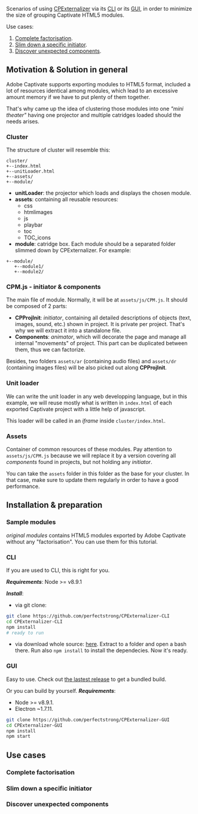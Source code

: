 Scenarios of using [CPExternalizer](https://github.com/perfectstrong/CPExternalizer) via its [CLI](https://github.com/perfectstrong/CPExternalizer-CLI) or its [GUI](https://github.com/perfectstrong/CPExternalizer-GUI), in order to minimize the size of grouping Captivate HTML5 modules.

Use cases:
1. [Complete factorisation](#complete-factorisation).
1. [Slim down a specific initiator](#slim-down-a-specific-initiator).
1. [Discover unexpected components](#discover-unexpected-components).

## Motivation & Solution in general

Adobe Captivate supports exporting modules to HTML5 format, included a lot of resources identical among modules, which lead to an excessive amount memory if we have to put plenty of them together.

That's why came up the idea of clustering those modules into one _"mini theater"_ having one projector and multiple catridges loaded should the needs arises.

### Cluster

The structure of cluster will resemble this:
````
cluster/
+--index.html
+--unitLoader.html
+--assets/
+--module/
````

* **unitLoader**: the projector which loads and displays the chosen module.
* **assets**: containing all reusable resources:
  * css
  * htmlimages
  * js
  * playbar
  * toc
  * TOC_icons
* **module**: catridge box. Each module should be a separated folder slimmed down by CPExternalizer. For example:
````
+--module/
   +--module1/
   +--module2/
````

### CPM.js - initiator & components
The main file of module. Normally, it will be at `assets/js/CPM.js`. It should be composed of 2 parts:
* **CPProjInit**: _initiator_, containing all detailed descriptions of objects (text, images, sound, etc.) shown in project. It is private per project. That's why we will extract it into a standalone file.
* **Components**: _animator_, which will decorate the page and manage all internal "movements" of project. This part can be duplicated between them, thus we can factorize.

Besides, two folders `assets/ar` (containing audio files) and `assets/dr` (containing images files) will be also picked out along **CPProjInit**.

### Unit loader
We can write the unit loader in any web developping language, but in this example, we will reuse mostly what is written in `index.html` of each exported Captivate project with a little help of javascript.

This loader will be called in an _iframe_ inside `cluster/index.html`.

### Assets
Container of common resources of these modules. Pay attention to `assets/js/CPM.js` because we will replace it by a version covering all _components_ found in projects, but not holding any _initiator_.

You can take the `assets` folder in this folder as the base for your cluster. In that case, make sure to update them regularly in order to have a good performance.
## Installation & preparation

### Sample modules

_original modules_ contains HTML5 modules exported by Adobe Captivate without any "factorisation". You can use them for this tutorial.

### CLI
If you are used to CLI, this is right for you.

_**Requirements**_: Node >= v8.9.1

_**Install**_:
* via git clone:
````bash
git clone https://github.com/perfectstrong/CPExternalizer-CLI
cd CPExternalizer-CLI
npm install
# ready to run
````
* via download whole source: [here](https://github.com/perfectstrong/CPExternalizer-CLI/archive/master.zip). Extract to a folder and open a bash there. Run also `npm install` to install the dependecies. Now it's ready.

### GUI
Easy to use. Check out [the lastest release](https://github.com/perfectstrong/CPExternalizer-GUI/releases) to get a bundled build.

Or you can build by yourself. _**Requirements**_:
* Node >= v8.9.1.
* Electron ~1.7.11.
````bash
git clone https://github.com/perfectstrong/CPExternalizer-GUI
cd CPExternalizer-GUI
npm install
npm start
````

## Use cases

### Complete factorisation

### Slim down a specific initiator

### Discover unexpected components